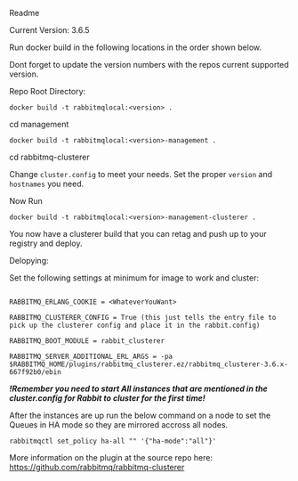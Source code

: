 Readme

Current Version: 3.6.5


Run docker build in the following locations in the order shown below. 

Dont forget to update the version numbers with the repos current supported version. 

Repo Root Directory:

`docker build -t rabbitmqlocal:<version> .`


cd management

`docker build -t rabbitmqlocal:<version>-management .`



cd rabbitmq-clusterer


Change `cluster.config` to meet your needs.  Set the proper `version` and `hostnames` you need. 

Now Run

`docker build -t rabbitmqlocal:<version>-management-clusterer .`

You now have a clusterer build that you can retag and push up to your registry and deploy.


Delopying: 

Set the following settings at minimum for image to work and cluster:

```

RABBITMQ_ERLANG_COOKIE = <WhateverYouWant>

RABBITMQ_CLUSTERER_CONFIG = True (this just tells the entry file to pick up the clusterer config and place it in the rabbit.config)

RABBITMQ_BOOT_MODULE = rabbit_clusterer

RABBITMQ_SERVER_ADDITIONAL_ERL_ARGS = -pa $RABBITMQ_HOME/plugins/rabbitmq_clusterer.ez/rabbitmq_clusterer-3.6.x-667f92b0/ebin

```

***!Remember you need to start All instances that are mentioned in the cluster.config for Rabbit to cluster for the first time!***


After the instances are up run the below command on a node to set the Queues in HA mode so they are mirrored accross all nodes.

`rabbitmqctl set_policy ha-all "" '{"ha-mode":"all"}'`

More information on the plugin at the source repo here: https://github.com/rabbitmq/rabbitmq-clusterer
